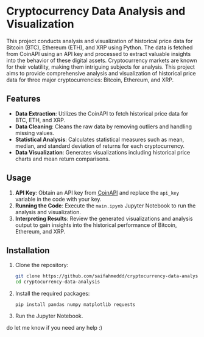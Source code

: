 
# Cryptocurrency Data Analysis and Visualization

This project conducts analysis and visualization of historical price data for Bitcoin (BTC), Ethereum (ETH), and XRP using Python. The data is fetched from CoinAPI using an API key and processed to extract valuable insights into the behavior of these digital assets. Cryptocurrency markets are known for their volatility, making them intriguing subjects for analysis. This project aims to provide comprehensive analysis and visualization of historical price data for three major cryptocurrencies: Bitcoin, Ethereum, and XRP.

## Features

- **Data Extraction**: Utilizes the CoinAPI to fetch historical price data for BTC, ETH, and XRP.
- **Data Cleaning**: Cleans the raw data by removing outliers and handling missing values.
- **Statistical Analysis**: Calculates statistical measures such as mean, median, and standard deviation of returns for each cryptocurrency.
- **Data Visualization**: Generates visualizations including historical price charts and mean return comparisons.

## Usage

1. **API Key**: Obtain an API key from [CoinAPI](https://www.coinapi.io/) and replace the `api_key` variable in the code with your key.
2. **Running the Code**: Execute the `main.ipynb` Jupyter Notebook to run the analysis and visualization.
3. **Interpreting Results**: Review the generated visualizations and analysis output to gain insights into the historical performance of Bitcoin, Ethereum, and XRP.

## Installation

1. Clone the repository:
   ```bash
   git clone https://github.com/saifahmeddd/cryptocurrency-data-analysis.git
   cd cryptocurrency-data-analysis

2. Install the required packages:

       pip install pandas numpy matplotlib requests

3. Run the Jupyter Notebook.

do let me know if you need any help :)



